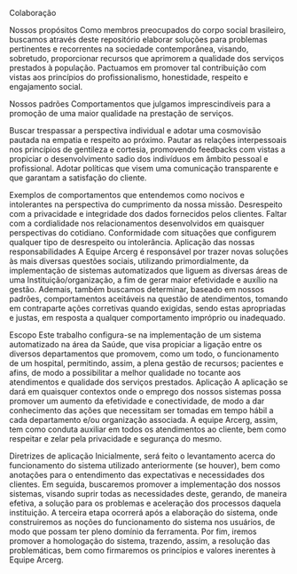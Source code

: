 
Colaboração

Nossos propósitos
Como membros preocupados do corpo social brasileiro, buscamos através deste repositório elaborar soluções para problemas pertinentes e recorrentes na sociedade contemporânea, visando, sobretudo, proporcionar recursos que aprimorem a qualidade dos serviços prestados à população.
Pactuamos em promover tal contribuição com vistas aos princípios do profissionalismo, honestidade, respeito e engajamento social.

Nossos padrões
Comportamentos que julgamos imprescindíveis para a promoção de uma maior qualidade na prestação de serviços.

Buscar trespassar a perspectiva individual e adotar uma cosmovisão pautada na empatia e respeito ao próximo.
Pautar as relações interpessoais nos princípios de gentileza e cortesia, promovendo feedbacks com vistas a propiciar o desenvolvimento sadio dos indivíduos em âmbito pessoal e profissional. 
Adotar políticas que visem uma comunicação transparente e que garantam a satisfação do cliente.

Exemplos de comportamentos que entendemos como nocivos e intolerantes na perspectiva do cumprimento da nossa missão.
Desrespeito com a privacidade e integridade dos dados fornecidos pelos clientes.
Faltar com a cordialidade nos relacionamentos desenvolvidos em quaisquer perspectivas do cotidiano.
Conformidade com situações que configurem qualquer tipo de desrespeito ou intolerância.
Aplicação das nossas responsabilidades
A Equipe Arcerg é responsável por  trazer novas soluções às mais diversas questões sociais, utilizando primordialmente, da implementação de sistemas automatizados que liguem as diversas áreas de uma Instituição/organização, a fim de gerar maior efetividade e auxílio na gestão. Ademais, também buscamos determinar, baseado em nossos padrões, comportamentos aceitáveis na questão de atendimentos, tomando em contraparte ações corretivas quando exigidas, sendo estas apropriadas e justas, em resposta a qualquer comportamento impróprio ou inadequado.

Escopo
Este trabalho configura-se na implementação de um sistema automatizado na área da Saúde, que visa propiciar a ligação entre os diversos departamentos que promovem, como um todo, o funcionamento de um hospital, permitindo, assim, a plena gestão de recursos; pacientes e afins, de modo a possibilitar a melhor qualidade no tocante aos atendimentos e qualidade dos serviços prestados.
Aplicação
A aplicação se dará em quaisquer contextos onde o emprego  dos nossos sistemas possa promover um aumento da efetividade e conectividade, de modo a dar conhecimento das ações que necessitam ser tomadas em tempo hábil a cada departamento e/ou organização associada. A equipe Arcerg, assim, tem como conduta auxiliar em todos os atendimentos ao cliente, bem como respeitar e zelar pela privacidade e segurança do mesmo.

Diretrizes de aplicação
Inicialmente, será feito o levantamento acerca do funcionamento do sistema utilizado anteriormente (se houver), bem como anotações para o entendimento das expectativas e necessidades dos clientes. Em seguida, buscaremos promover a implementação dos nossos sistemas, visando suprir todas as necessidades deste, gerando, de maneira efetiva, a solução para os problemas e aceleração dos processos daquela instituição. 
A terceira etapa ocorrerá após a elaboração do sistema, onde construiremos as noções do funcionamento do sistema nos usuários, de modo que possam ter pleno domínio da ferramenta. Por fim, iremos promover a homologação do sistema, trazendo, assim, a resolução das problemáticas, bem como firmaremos os princípios e valores inerentes à Equipe Arcerg. 



  


